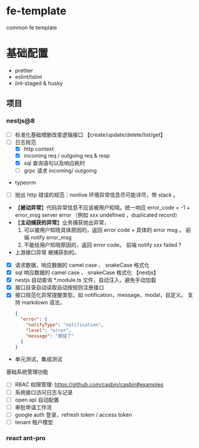 # fe-template
common fe template


# 基础配置
- prettier
- eslint/tslint 
- lint-staged & husky 

## 项目

### nestjs@8
- [ ] 标准化基础增删改查逻辑接口 【create/update/delete/list/get】
- [ ] 日志规范
  - [x] http context 
  - [x] incoming req / outgoing req & resp 
  - [x] sql 查询语句以及响应耗时 
  - [ ] grpc 请求 incoming/ outgoing 
- typeorm 
- [ ]  抛出 http 错误的规范：nonlive 环境异常信息尽可能详尽，带 stack 。
  - 【**被动异常**】代码异常信息不应该被用户知晓。统一响应 error_code = -1 + error_msg server error （例如 xxx undefined ，duplicated record）
  - 【**主动捕获的异常**】业务捕获抛出异常，
    1. 可以被用户知晓具体原因的，返回 error code + 具体的 error msg 。 前端 notify error_msg
    2. 不能给用户知晓原因的，返回 error code。 前端 notify xxx failed ?
  - 上游接口异常 被捕获到的。
- [x] 请求数据，响应数据的 camel case 、 snakeCase 格式化
- [x] sql 响应数据的 camel case 、 snakeCase 格式化 【nestjs】
- [x] nestjs 自动查询 *.module.ts 文件，自动注入，避免手动加载
- [x] 接口目录自动读取自动按规则注册接口
- [x] 接口规范化异常提醒类型。如 notification，message，modal，自定义。 支持 markdown 语法，
   ```json
   {
     "error": {
       "notifyType": "notification",
       "level": "error",
       "message": "报错了"
     }
   }
   ```
- 单元测试，集成测试


基础系统管理功能
- [ ] RBAC 权限管理: https://github.com/casbin/casbin#examples
- [ ] 系统接口访问日志与记录
- [ ] open api 自动配置
- [ ] 审批申请工作流
- [ ] google auth 登录，refresh token / access token 
- [ ] tenant 租户模型 

### react ant-pro


